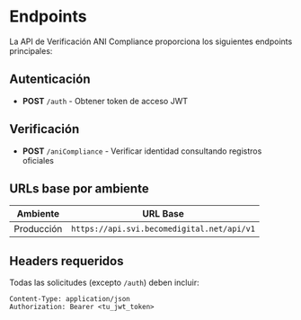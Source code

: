 # Endpoints

La API de Verificación ANI Compliance proporciona los siguientes endpoints principales:

## Autenticación
- **POST** `/auth` - Obtener token de acceso JWT

## Verificación
- **POST** `/aniCompliance` - Verificar identidad consultando registros oficiales

## URLs base por ambiente

| Ambiente | URL Base |
|----------|----------|
| Producción | `https://api.svi.becomedigital.net/api/v1` |


## Headers requeridos

Todas las solicitudes (excepto `/auth`) deben incluir:

```http
Content-Type: application/json
Authorization: Bearer <tu_jwt_token>
```